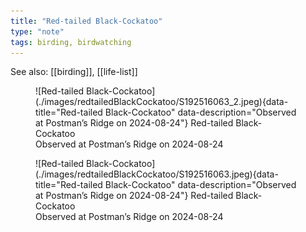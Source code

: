 ```yaml
---
title: "Red-tailed Black-Cockatoo"
type: "note"
tags: birding, birdwatching
---
```


See also: [[birding]], [[life-list]]


<figure markdown id="1">
  ![Red-tailed Black-Cockatoo](./images/redtailedBlackCockatoo/S192516063_2.jpeg){data-title="Red-tailed Black-Cockatoo" data-description="Observed at Postman’s Ridge on 2024-08-24"}
  <caption>Red-tailed Black-Cockatoo<br />Observed at Postman’s Ridge on 2024-08-24</caption>
</figure>

<figure markdown id="2">
  ![Red-tailed Black-Cockatoo](./images/redtailedBlackCockatoo/S192516063.jpeg){data-title="Red-tailed Black-Cockatoo" data-description="Observed at Postman’s Ridge on 2024-08-24"}
  <caption>Red-tailed Black-Cockatoo<br />Observed at Postman’s Ridge on 2024-08-24</caption>
</figure>
